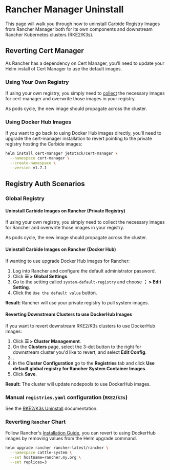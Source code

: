 # Rancher Manager Uninstall

This page will walk you through how to uninstall Carbide Registry Images from Rancher Manager both for its own components and downstream Rancher Kubernetes clusters (RKE2/K3s).

## Reverting Cert Manager

As Rancher has a dependency on Cert Manager, you'll need to update your Helm install of Cert Manager to use the default images.

### Using Your Own Registry

If using your own registry, you simply need to [collect](https://ranchermanager.docs.rancher.com/getting-started/installation-and-upgrade/other-installation-methods/air-gapped-helm-cli-install/publish-images#2-collect-the-cert-manager-image) the necessary images for cert-manager and overwrite those images in your registry.

As pods cycle, the new image should propagate across the cluster.

### Using Docker Hub Images

If you want to go back to using Docker Hub images directly, you'll need to upgrade the cert-manager installation to revert pointing to the private registry hosting the Carbide images:

```bash
helm install cert-manager jetstack/cert-manager \
  --namespace cert-manager \
  --create-namespace \
  --version v1.7.1
```

## Registry Auth Scenarios
### Global Registry

#### Uninstall Carbide Images on Rancher (Private Registry)

If using your own registry, you simply need to collect the necessary images for Rancher and overwrite those images in your registry.

As pods cycle, the new image should propagate across the cluster.

#### Uninstall Carbide Images on Rancher (Docker Hub)

If wanting to use upgrade Docker Hub images for Rancher:

1. Log into Rancher and configure the default administrator password.
1. Click **☰ > Global Settings**.
1. Go to the setting called `system-default-registry` and choose **⋮ > Edit Setting**.
1. Click the `Use the default value` button.

**Result:** Rancher will use your private registry to pull system images.

#### Reverting Downstream Clusters to use DockerHub Images

If you want to revert downstream RKE2/K3s clusters to use DockerHub images:

1. Click **☰ > Cluster Management**.
2. On the **Clusters** page, select the 3-dot button to the right for downstream cluster you'd like to revert, and select **Edit Config**.
3. .
4. In the **Cluster Configuration** go to the **Registries** tab and click **Use default global registry for Rancher System Container Images**.
5. Click **Save**.

**Result:** The cluster will update nodepools to use DockerHub images.


### Manual `registries.yaml` configuration (`RKE2`/`k3s`)

See the [RKE2/K3s Uninstall](uninstall-kubernetes.md) documentation.

### Reverting `Rancher` Chart

Follow Rancher's [Installation Guide](https://rancher.com/docs/rancher/v2.7/en/installation/install-rancher-on-k8s), you can revert to using DockerHub images by removing values from the Helm upgrade command.

```bash
helm upgrade rancher rancher-latest/rancher \
  --namespace cattle-system \
  --set hostname=rancher.my.org \
  --set replicas=3
```